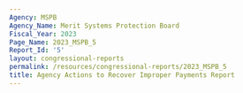 ```yaml
---
Agency: MSPB
Agency_Name: Merit Systems Protection Board
Fiscal_Year: 2023
Page_Name: 2023_MSPB_5
Report_Id: '5'
layout: congressional-reports
permalink: /resources/congressional-reports/2023_MSPB_5
title: Agency Actions to Recover Improper Payments Report
---
```

